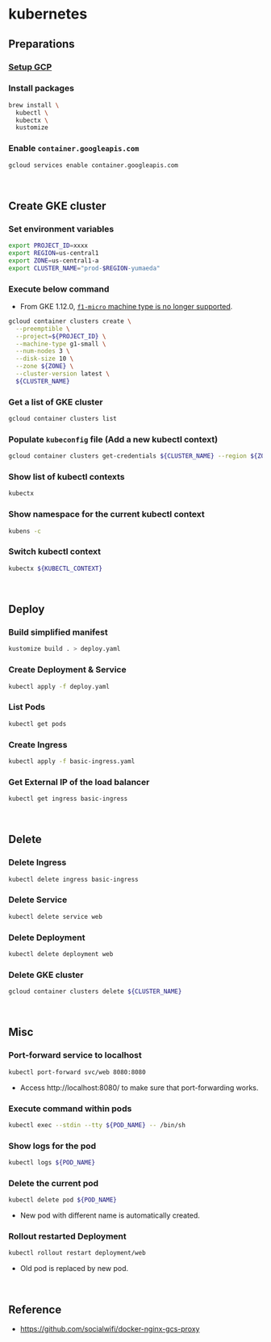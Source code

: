 # kubernetes
## Preparations
### [Setup GCP](https://github.com/yumaeda/gcp/blob/main/README.md)
### Install packages
```sh
brew install \
  kubectl \
  kubectx \
  kustomize
```
### Enable `container.googleapis.com`
```zsh
gcloud services enable container.googleapis.com
```

&nbsp;

## Create GKE cluster
### Set environment variables
```zsh
export PROJECT_ID=xxxx
export REGION=us-central1
export ZONE=us-central1-a
export CLUSTER_NAME="prod-$REGION-yumaeda"
```
### Execute below command
- From GKE 1.12.0, [`f1-micro` machine type is no longer supported](https://stackoverflow.com/questions/61357217/gcloud-kubernetes-in-f1-micro-results-in-node-pools-of-f1-micro-machines-are-no).

```zsh
gcloud container clusters create \
  --preemptible \
  --project=${PROJECT_ID} \
  --machine-type g1-small \
  --num-nodes 3 \
  --disk-size 10 \
  --zone ${ZONE} \
  --cluster-version latest \
  ${CLUSTER_NAME}
```
### Get a list of GKE cluster
```zsh
gcloud container clusters list
```
### Populate `kubeconfig` file (Add a new kubectl context)
```zsh
gcloud container clusters get-credentials ${CLUSTER_NAME} --region ${ZONE} --project ${PROJECT_ID}
```
### Show list of kubectl contexts
```zsh
kubectx
```
### Show namespace for the current kubectl context
```zsh
kubens -c
```
### Switch kubectl context
```zsh
kubectx ${KUBECTL_CONTEXT}
```

&nbsp;

## Deploy
### Build simplified manifest
```zsh
kustomize build . > deploy.yaml
```
### Create Deployment & Service
```zsh
kubectl apply -f deploy.yaml
```
### List Pods
```sh
kubectl get pods
```
### Create Ingress
```zsh
kubectl apply -f basic-ingress.yaml
```
### Get External IP of the load balancer
```zsh
kubectl get ingress basic-ingress
```

&nbsp;

## Delete
### Delete Ingress
```zsh
kubectl delete ingress basic-ingress
```
### Delete Service
```zsh
kubectl delete service web
```
### Delete Deployment
```zsh
kubectl delete deployment web
```
### Delete GKE cluster
```zsh
gcloud container clusters delete ${CLUSTER_NAME}
```

&nbsp;

## Misc
### Port-forward service to localhost
```zsh
kubectl port-forward svc/web 8080:8080
```
- Access http://localhost:8080/ to make sure that port-forwarding works.
### Execute command within pods
```zsh
kubectl exec --stdin --tty ${POD_NAME} -- /bin/sh
```
### Show logs for the pod
```zsh
kubectl logs ${POD_NAME}
```
### Delete the current pod
```zsh
kubectl delete pod ${POD_NAME}
```
- New pod with different name is automatically created.
### Rollout restarted Deployment
```zsh
kubectl rollout restart deployment/web
```
- Old pod is replaced by new pod.

&nbsp;

## Reference
- https://github.com/socialwifi/docker-nginx-gcs-proxy
